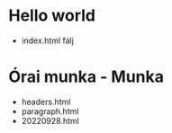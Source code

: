 # Hello world
- index.html fálj

# Órai munka - Munka
- headers.html
- paragraph.html
- 20220928.html